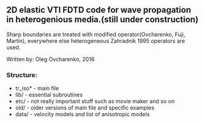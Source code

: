 ## 2D elastic VTI FDTD code for wave propagation in heterogenious media.(still under construction) 

Sharp boundaries are treated with modified operator(Ovcharenko, Fuji, Martin), everywhere else heterogeneous Zahradnik 1995 operators are used.

Written by: Oleg Ovcharenko, 2016

### Structure:

- tr_iso* - main file
- lib/ - essential subroutines
- etc/ - not really important stuff such as movie maker and so on
- old/ - older versions of main file and specific examples
- data/ - velocity models and list of anisotropic models
